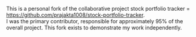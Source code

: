 This is a personal fork of the collaborative project stock portfolio tracker = https://github.com/prajakta1008/stock-portfolio-tracker.  
I was the primary contributor, responsible for approximately 95% of the overall project. 
This fork exists to demonstrate my work independently.
